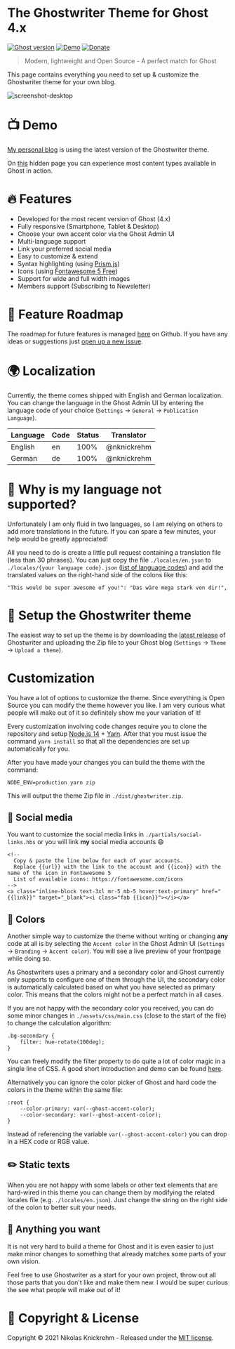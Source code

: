 # The Ghostwriter Theme for Ghost 4.x

[![Ghost version](https://img.shields.io/badge/Ghost-4.x-brightgreen)](https://github.com/TryGhost/Ghost)
[![Demo](https://img.shields.io/badge/Demo-Online-yellow.svg)](https://nikolas-knickrehm.ghost.io/)
[![Donate](https://img.shields.io/badge/Donate-PayPal-blue.svg)](https://www.paypal.me/nikolasknickrehm)

> Modern, lightweight and Open Source - A perfect match for Ghost 

This page contains everything you need to set up & customize the Ghostwriter theme for your own blog.

![screenshot-desktop](https://github.com/nknickrehm/Ghostwriter/raw/main/assets/screenshot-desktop.png)

# 📺 Demo
[My personal blog](https://nikolas-knickrehm.ghost.io) is using the latest version of the Ghostwriter theme. 

On [this](https://nikolas-knickrehm.ghost.io/test-page/) hidden page you can experience most content types available in Ghost in action.

# 🔥 Features
* Developed for the most recent version of Ghost (4.x)
* Fully responsive (Smartphone, Tablet & Desktop)
* Choose your own accent color via the Ghost Admin UI  
* Multi-language support
* Link your preferred social media  
* Easy to customize & extend
* Syntax highlighting (using [Prism.js](https://prismjs.com/index.html))
* Icons (using [Fontawesome 5 Free](https://fontawesome.com/))
* Support for wide and full width images
* Members support (Subscribing to Newsletter)

# 🔮 Feature Roadmap
The roadmap for future features is managed [here](https://github.com/nknickrehm/Ghostwriter/projects/1) on Github. 
If you have any ideas or suggestions just [open up a new issue](https://github.com/nknickrehm/Ghostwriter/issues/new).

# 🌍 Localization
Currently, the theme comes shipped with English and German localization. You can change the language in the Ghost Admin UI by entering the language code of your choice (`Settings` -> `General` -> `Publication Language`).

| Language | Code | Status | Translator  |
|----------|------|--------|-------------|
| English  | en   | 100%   | @nknickrehm |
| German   | de   | 100%   | @nknickrehm |

# 🙏 Why is my language not supported?
Unfortunately I am only fluid in two languages, so I am relying on others to add more translations in the future. If you can spare a few minutes, your help would be greatly appreciated!

All you need to do is create a little pull request containing a translation file (less than 30 phrases). You can just copy the file `./locales/en.json` to `./locales/{your language code}.json` ([list of language codes](https://en.wikipedia.org/wiki/List_of_ISO_639-1_codes)) and add the translated values on the right-hand side of the colons like this:
```
"This would be super awesome of you!": "Das wäre mega stark von dir!",
```

# 🚀 Setup the Ghostwriter theme
The easiest way to set up the theme is by downloading the [latest release](https://github.com/nknickrehm/Ghostwriter/releases/latest) of Ghostwriter and uploading the Zip file to your Ghost blog (`Settings` -> `Theme` -> `Upload a theme`).

# Customization
You have a lot of options to customize the theme. Since everything is Open Source you can modify the theme however you like. I am very curious what people will make out of it so definitely show me your variation of it!

Every customization involving code changes require you to clone the repository and setup [Node.js 14](https://nodejs.org/en/download/) + [Yarn](https://classic.yarnpkg.com/en/docs/install/). After that you must issue the command `yarn install` so that all the dependencies are set up automatically for you.

After you have made your changes you can build the theme with the command:
```
NODE_ENV=production yarn zip
```
This will output the theme Zip file in `./dist/ghostwriter.zip`.

## 🔗 Social media
You want to customize the social media links in `./partials/social-links.hbs` or you will link **my** social media accounts 😄

```
<!-- 
  Copy & paste the line below for each of your accounts.
  Replace {{url}} with the link to the account and {{icon}} with the name of the icon in Fontawesome 5
  List of available icons: https://fontawesome.com/icons
-->
<a class="inline-block text-3xl mr-5 mb-5 hover:text-primary" href="{{link}}" target="_blank"><i class="fab {{icon}}"></i></a>
```
## 🌈 Colors
Another simple way to customize the theme without writing or changing **any** code at all is by selecting the `Accent color` in the Ghost Admin UI (`Settings` -> `Branding` -> `Accent color`). You will see a live preview of your frontpage while doing so.

As Ghostwriters uses a primary and a secondary color and Ghost currently only supports to configure one of them through the UI, the secondary color is automatically calculated based on what you have selected as primary color. This means that the colors might not be a perfect match in all cases.

If you are not happy with the secondary color you received, you can do some minor changes in `./assets/css/main.css` (close to the start of the file) to change the calculation algorithm:
```
.bg-secondary {
    filter: hue-rotate(100deg);
}
```
You can freely modify the filter property to do quite a lot of color magic in a single line of CSS. A good short introduction and demo can be found [here](https://css-tricks.com/almanac/properties/f/filter/).

Alternatively you can ignore the color picker of Ghost and hard code the colors in the theme within the same file:
```
:root {
    --color-primary: var(--ghost-accent-color);
    --color-secondary: var(--ghost-accent-color);
}
```
Instead of referencing the variable `var(--ghost-accent-color)` you can drop in a HEX code or RGB value.

## ✏️ Static texts
When you are not happy with some labels or other text elements that are hard-wired in this theme you can change them by modifying the related locales file (e.g. `./locales/en.json`). Just change the string on the right side of the colon to better suit your needs.

## 🤯 Anything you want
It is not very hard to build a theme for Ghost and it is even easier to just make minor changes to something that already matches some parts of your own vision. 

Feel free to use Ghostwriter as a start for your own project, throw out all those parts that you don't like and make them new. I would be super curious the see what people will make out of it!

# 📄 Copyright & License

Copyright © 2021 Nikolas Knickrehm - Released under the [MIT license](LICENSE).
